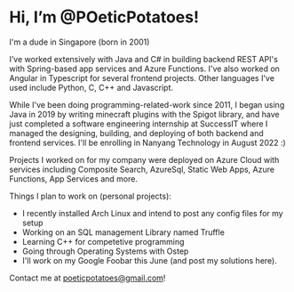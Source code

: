 # Hi, I’m @POeticPotatoes!
I'm a dude in Singapore (born in 2001)

I’ve worked extensively with Java and C# in building backend REST API's with Spring-based app services and Azure Functions. I've also worked on Angular in Typescript for several frontend projects. Other languages I've used include Python, C, C++ and Javascript.

While I've been doing programming-related-work since 2011, I began using Java in 2019 by writing minecraft plugins with the Spigot library, and have just completed a software engineering internship at SuccessIT where I managed the designing, building, and deploying of both backend and frontend services. I'll be enrolling in Nanyang Technology in August 2022 :)

Projects I worked on for my company were deployed on Azure Cloud with services including Composite Search, AzureSql, Static Web Apps, Azure Functions, App Services and more.

Things I plan to work on (personal projects):
- I recently installed Arch Linux and intend to post any config files for my setup
- Working on an SQL management Library named Truffle
- Learning C++ for competetive programming
- Going through Operating Systems with Ostep
- I'll work on my Google Foobar this June (and post my solutions here).

Contact me at poeticpotatoes@gmail.com!

<!---
POeticPotatoes/POeticPotatoes is a ✨ special ✨ repository because its `README.md` (this file) appears on your GitHub profile.
You can click the Preview link to take a look at your changes.
--->
